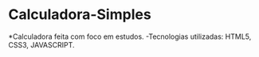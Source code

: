 # Calculadora-Simples
*Calculadora feita com foco em estudos.
-Tecnologias utilizadas: HTML5, CSS3, JAVASCRIPT.


